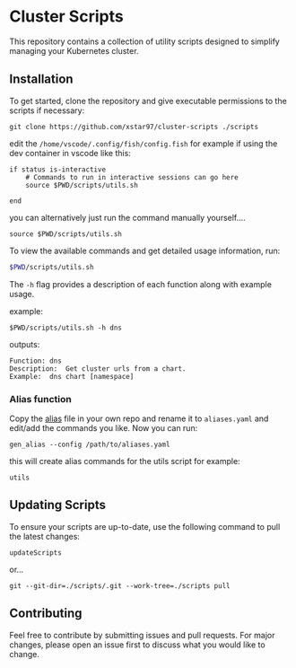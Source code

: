 # Cluster Scripts

This repository contains a collection of utility scripts designed to simplify managing your Kubernetes cluster.

## Installation

To get started, clone the repository and give executable permissions to the scripts if necessary:

```shell
git clone https://github.com/xstar97/cluster-scripts ./scripts
```

edit the `/home/vscode/.config/fish/config.fish` for example if using the dev container in vscode like this:

```shell
if status is-interactive
    # Commands to run in interactive sessions can go here
    source $PWD/scripts/utils.sh

end
```

you can alternatively just run the command manually yourself....

```shell
source $PWD/scripts/utils.sh
```

To view the available commands and get detailed usage information, run:

```bash
$PWD/scripts/utils.sh
```

The `-h` flag provides a description of each function along with example usage.

example:

```shell
$PWD/scripts/utils.sh -h dns
```

outputs:

```
Function: dns
Description:  Get cluster urls from a chart.
Example:  dns chart [namespace]
```

### Alias function

Copy the [alias](./aliases.yaml.example) file in your own repo and rename it to `aliases.yaml` and edit/add the commands you like. Now you can run:

```shell
gen_alias --config /path/to/aliases.yaml
```

this will create alias commands for the utils script for example:

```shell
utils
```

## Updating Scripts

To ensure your scripts are up-to-date, use the following command to pull the latest changes:

```shell
updateScripts
```

or...

```shell
git --git-dir=./scripts/.git --work-tree=./scripts pull
```

## Contributing

Feel free to contribute by submitting issues and pull requests. For major changes, please open an issue first to discuss what you would like to change.
